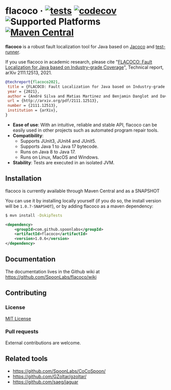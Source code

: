 # flacoco · [![tests](https://github.com/SpoonLabs/flacoco/actions/workflows/tests.yml/badge.svg)](https://github.com/SpoonLabs/flacoco/actions/workflows/tests.yml) [![codecov](https://codecov.io/gh/SpoonLabs/flacoco/branch/master/graph/badge.svg?token=7WWFGI1KWW)](https://codecov.io/gh/SpoonLabs/flacoco) ![Supported Platforms](https://img.shields.io/badge/platforms-Linux%2C%20macOS%2C%20Windows-blue.svg) [![Maven Central](https://maven-badges.herokuapp.com/maven-central/com.github.spoonlabs/flacoco/badge.svg)](https://mavenbadges.herokuapp.com/maven-central/com.github.spoonlabs/flacoco)

**flacoco** is a robust fault localization tool for Java based on [Jacoco](https://github.com/jacoco/jacoco) and [test-runner](https://github.com/STAMP-project/test-runner).

If you use flacoco in academic research, please cite "[FLACOCO: Fault Localization for Java based on Industry-grade Coverage](http://arxiv.org/pdf/2111.12513)", Technical report, arXiv 2111.12513, 2021. 

```bibtex
@techreport{flacoco2021,
 title = {FLACOCO: Fault Localization for Java based on Industry-grade Coverage},
 year = {2021},
 author = {André Silva and Matias Martinez and Benjamin Danglot and Davide Ginelli and Martin Monperrus},
 url = {http://arxiv.org/pdf/2111.12513},
 number = {2111.12513},
 institution = {arXiv},
}
```

* **Ease of use**: With an intuitive, reliable and stable API, flacoco can be easily used in other projects such as automated program repair tools.
* **Compatibility**: 
    * Supports JUnit3, JUnit4 and JUnit5.
    * Supports Java 1 to Java 17 bytecode.
    * Runs on Java 8 to Java 17.
    * Runs on Linux, MacOS and Windows.
* **Stability**: Tests are executed in an isolated JVM.



## Installation

flacoco is currently available through Maven Central and as a SNAPSHOT

You can use it by installing locally yourself (if you do so, the install version will be `1.0.7-SNAPSHOT`), or by adding flacoco as a maven dependency:
```bash
$ mvn install -DskipTests
```
```xml
<dependency>
    <groupId>com.github.spoonlabs</groupId>
    <artifactId>flacoco</artifactId>
    <version>1.0.6</version>
</dependency>
```


## Documentation

The documentation lives in the Github wiki at <https://github.com/SpoonLabs/flacoco/wiki>

## Contributing

### License

[MIT License](LICENSE)

### Pull requests

External contributions are welcome.

## Related tools

* https://github.com/SpoonLabs/CoCoSpoon/
* https://github.com/GZoltar/gzoltar/
* https://github.com/saeg/jaguar
